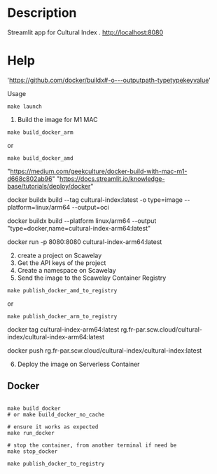 # Description

Streamlit app for Cultural Index
.
<http://localhost:8080>

# Help

'https://github.com/docker/buildx#-o---outputpath-typetypekeyvalue'

Usage

```shell
make launch
```

1) Build the image for M1 MAC

```shell
make build_docker_arm
```

or

```shell
make build_docker_amd
```

"https://medium.com/geekculture/docker-build-with-mac-m1-d668c802ab96"
"https://docs.streamlit.io/knowledge-base/tutorials/deploy/docker"

docker buildx build --tag cultural-index:latest -o type=image --platform=linux/arm64 --output=oci

docker buildx build --platform linux/arm64 --output "type=docker,name=cultural-index-arm64:latest"

docker run -p 8080:8080 cultural-index-arm64:latest

2) create a project on Scawelay
3) Get the API keys of the project
4) Create a namespace on Scawelay
5) Send the image to the Scawelay Container Registry

```shell
make publish_docker_amd_to_registry
```

or

```shell
make publish_docker_arm_to_registry
```

docker tag cultural-index-arm64:latest rg.fr-par.scw.cloud/cultural-index/cultural-index-arm64:latest

docker push rg.fr-par.scw.cloud/cultural-index/cultural-index:latest

6) Deploy the image on Serverless Container

## Docker

```shell

make build_docker
# or make build_docker_no_cache

# ensure it works as expected
make run_docker

# stop the container, from another terminal if need be
make stop_docker

make publish_docker_to_registry
```
